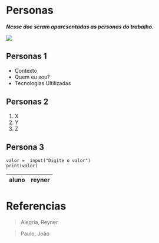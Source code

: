 # Personas

***Nesse doc seram aparesentadas as personas do trabalho.***

![](https://th.bing.com/th/id/R.28e2599db45fe4a13316a580fe00a6a4?rik=EHdkmmiBiW4Q8Q&riu=http%3a%2f%2f1.bp.blogspot.com%2f-1yIlocuhN9A%2fVjTUiIn8O-I%2fAAAAAAAABz8%2fd3MDeazcTDs%2fs1600%2f11080824_351430138388726_2374566367614438083_o.jpg&ehk=w7AKP2RJzZTRBhLVs4F1Bmzby%2favDqwio7KbVBTioFY%3d&risl=&pid=ImgRaw&r=0)

## Personas 1
- Contexto
- Quem eu sou?
- Tecnologias Ultilizadas

## Personas 2
1. X
2. Y
3. Z

## Persona 3

```
valor =  input("Digite o valor")
print(valor)
```

|aluno|reyner|
|------------|------------|

# **Referencias**
> Alegria, Reyner

> Paulo, João
